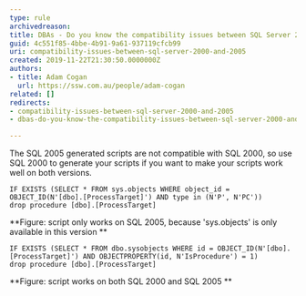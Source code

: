 ```yaml
---
type: rule
archivedreason: 
title: DBAs - Do you know the compatibility issues between SQL Server 2000 and 2005?
guid: 4c551f85-4bbe-4b91-9a61-937119cfcb99
uri: compatibility-issues-between-sql-server-2000-and-2005
created: 2019-11-22T21:30:50.0000000Z
authors:
- title: Adam Cogan
  url: https://ssw.com.au/people/adam-cogan
related: []
redirects:
- compatibility-issues-between-sql-server-2000-and-2005
- dbas-do-you-know-the-compatibility-issues-between-sql-server-2000-and-2005

---
```


The SQL 2005 generated scripts are not compatible with SQL 2000, so use SQL 2000 to generate your scripts if you want to make your scripts work well on both versions.

<!--endintro-->



```
IF EXISTS (SELECT * FROM sys.objects WHERE object_id = OBJECT_ID(N'[dbo].[ProcessTarget]') AND type in (N'P', N'PC'))
drop procedure [dbo].[ProcessTarget]
```


 **Figure: script only works on SQL 2005, because 'sys.objects' is only available in this version
** 


```
IF EXISTS (SELECT * FROM dbo.sysobjects WHERE id = OBJECT_ID(N'[dbo].[ProcessTarget]') AND OBJECTPROPERTY(id, N'IsProcedure') = 1)
drop procedure [dbo].[ProcessTarget]
```


 **Figure: script works on both SQL 2000 and SQL 2005
**
